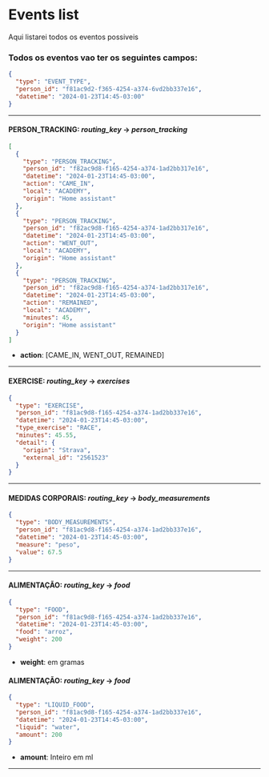 # Events list

Aqui listarei todos os eventos possiveis

### Todos os eventos vao ter os seguintes campos:

```json
{
  "type": "EVENT_TYPE",
  "person_id": "f81ac9d2-f365-4254-a374-6vd2bb337e16",
  "datetime": "2024-01-23T14:45-03:00"
}
```
--------------------------------------------------------------


<a id="person_tracking"></a>
#### PERSON_TRACKING: *routing_key* -> _person_tracking_
```json
[
  {
    "type": "PERSON_TRACKING",
    "person_id": "f82ac9d8-f165-4254-a374-1ad2bb317e16",
    "datetime": "2024-01-23T14:45-03:00",
    "action": "CAME_IN",
    "local": "ACADEMY",
    "origin": "Home assistant"
  },
  {
    "type": "PERSON_TRACKING",
    "person_id": "f82ac9d8-f165-4254-a374-1ad2bb317e16",
    "datetime": "2024-01-23T14:45-03:00",
    "action": "WENT_OUT",
    "local": "ACADEMY",
    "origin": "Home assistant"
  },
  {
    "type": "PERSON_TRACKING",
    "person_id": "f82ac9d8-f165-4254-a374-1ad2bb317e16",
    "datetime": "2024-01-23T14:45-03:00",
    "action": "REMAINED",
    "local": "ACADEMY",
    "minutes": 45,
    "origin": "Home assistant"
  }
]
```
 - __action__: [CAME_IN, WENT_OUT, REMAINED]
--------------------------------------------------------------


<a id="exercise"></a>
#### EXERCISE: *routing_key* -> _exercises_
```json
{
  "type": "EXERCISE",
  "person_id": "f81ac9d8-f165-4254-a374-1ad2bb337e16",
  "datetime": "2024-01-23T14:45-03:00",
  "type_exercise": "RACE",
  "minutes": 45.55,
  "detail": {
    "origin": "Strava",
    "external_id": "2561523"
  }
}
```
--------------------------------------------------------------


<a id="medidas"></a>
#### MEDIDAS CORPORAIS: *routing_key* -> _body_measurements_
```json
{
  "type": "BODY_MEASUREMENTS",
  "person_id": "f81ac9d8-f165-4254-a374-1ad2bb337e16",
  "datetime": "2024-01-23T14:45-03:00",
  "measure": "peso",
  "value": 67.5
}
```
--------------------------------------------------------------


<a id="alimentacao"></a>
#### ALIMENTAÇÃO: *routing_key* -> _food_
```json
{
  "type": "FOOD",
  "person_id": "f81ac9d8-f165-4254-a374-1ad2bb337e16",
  "datetime": "2024-01-23T14:45-03:00",
  "food": "arroz",
  "weight": 200
}
```
- __weight__: em gramas

#### ALIMENTAÇÃO: *routing_key* -> _food_
```json
{
  "type": "LIQUID_FOOD",
  "person_id": "f81ac9d8-f165-4254-a374-1ad2bb337e16",
  "datetime": "2024-01-23T14:45-03:00",
  "liquid": "water",
  "amount": 200
}
```
- __amount__: Inteiro em ml
--------------------------------------------------------------
